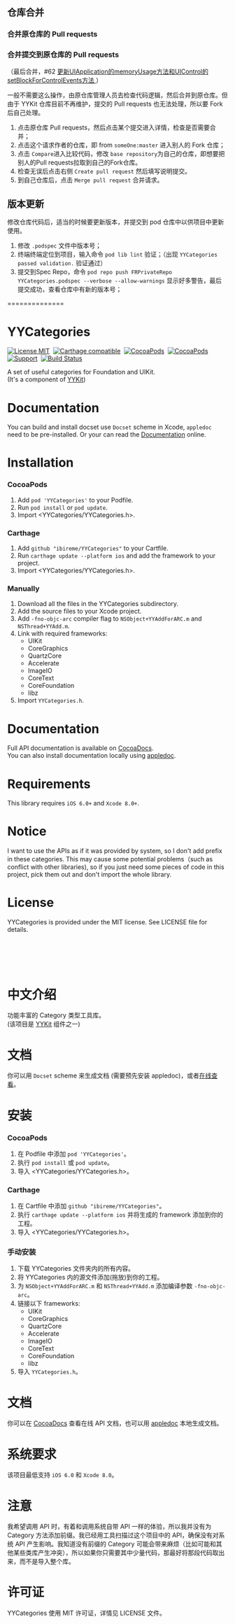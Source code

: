 ## 仓库合并

### 合并原仓库的 Pull requests



### 合并提交到原仓库的 Pull requests

（最后合并，#62 [更新UIApplication的memoryUsage方法和UIControl的setBlockForControlEvents方法 ](https://github.com/ibireme/YYCategories/pull/62)）

一般不需要这么操作，由原仓库管理人员去检查代码逻辑，然后合并到原仓库。但由于 YYKit 仓库目前不再维护，提交的 Pull requests 也无法处理，所以要 Fork 后自己处理。

1. 点击原仓库 Pull requests，然后点击某个提交进入详情，检查是否需要合并；
2. 点击这个请求作者的仓库，即 from `someOne:master` 进入别人的 Fork 仓库；
3. 点击 `Compare`进入比较代码，修改 `base repository`为自己的仓库，即想要把别人的Pull requests拉取到自己的Fork仓库。
4. 检查无误后点击右侧 `Create pull request` 然后填写说明提交。
5. 到自己仓库后，点击 `Merge pull request` 合并请求。


## 版本更新
修改仓库代码后，适当的时候要更新版本，并提交到 pod 仓库中以供项目中更新使用。
1. 修改 `.podspec` 文件中版本号；
2. 终端终端定位到项目，输入命令 `pod lib lint` 验证；（出现 `YYCategories passed validation.` 验证通过）
3. 提交到Spec Repo，命令 `pod repo push FRPrivateRepo YYCategories.podspec --verbose --allow-warnings` 显示好多警告，最后提交成功，查看仓库中有新的版本号；

==============

YYCategories
==============

[![License MIT](https://img.shields.io/badge/license-MIT-green.svg?style=flat)](https://raw.githubusercontent.com/ibireme/YYCategories/master/LICENSE)&nbsp;
[![Carthage compatible](https://img.shields.io/badge/Carthage-compatible-4BC51D.svg?style=flat)](https://github.com/Carthage/Carthage)&nbsp;
[![CocoaPods](http://img.shields.io/cocoapods/v/YYCategories.svg?style=flat)](http://cocoapods.org/pods/YYCategories)&nbsp;
[![CocoaPods](http://img.shields.io/cocoapods/p/YYCategories.svg?style=flat)](http://cocoadocs.org/docsets/YYCategories)&nbsp;
[![Support](https://img.shields.io/badge/support-iOS%206%2B%20-blue.svg?style=flat)](https://www.apple.com/nl/ios/)&nbsp;
[![Build Status](https://travis-ci.org/ibireme/YYCategories.svg?branch=master)](https://travis-ci.org/ibireme/YYCategories)

A set of useful categories for Foundation and UIKit.<br/>
(It's a component of [YYKit](https://github.com/ibireme/YYKit))

Documentation
==============

You can build and install docset use `Docset` scheme in Xcode, `appledoc` need to be pre-installed. 
Or your can read the [Documentation](http://github.ibireme.com/doc/YYCategories/index.html) online.


Installation
==============

### CocoaPods

1. Add `pod 'YYCategories'` to your Podfile.
2. Run `pod install` or `pod update`.
3. Import \<YYCategories/YYCategories.h\>.


### Carthage

1. Add `github "ibireme/YYCategories"` to your Cartfile.
2. Run `carthage update --platform ios` and add the framework to your project.
3. Import \<YYCategories/YYCategories.h\>.


### Manually

1. Download all the files in the YYCategories subdirectory.
2. Add the source files to your Xcode project.
3. Add `-fno-objc-arc` compiler flag to `NSObject+YYAddForARC.m` and `NSThread+YYAdd.m`.
4. Link with required frameworks:
	* UIKit
	* CoreGraphics
	* QuartzCore
	* Accelerate
	* ImageIO
	* CoreText
	* CoreFoundation
	* libz
5. Import `YYCategories.h`.


Documentation
==============
Full API documentation is available on [CocoaDocs](http://cocoadocs.org/docsets/YYCategories/).<br/>
You can also install documentation locally using [appledoc](https://github.com/tomaz/appledoc).


Requirements
==============
This library requires `iOS 6.0+` and `Xcode 8.0+`.


Notice
==============
I want to use the APIs as if it was provided by system, so I don't add prefix in
these categories. This may cause some potential problems（such as conflict with other libraries), so if you just need some pieces of code
in this project, pick them out and don't import the whole library.


License
==============
YYCategories is provided under the MIT license. See LICENSE file for details.




<br/><br/>
---
中文介绍
==============
功能丰富的 Category 类型工具库。<br/>
(该项目是 [YYKit](https://github.com/ibireme/YYKit) 组件之一)

文档
==============

你可以用 `Docset` scheme 来生成文档 (需要预先安装 appledoc)，或者[在线查看](http://github.ibireme.com/doc/YYCategories/index.html)。


安装
==============

### CocoaPods

1. 在 Podfile 中添加  `pod 'YYCategories'`。
2. 执行 `pod install` 或 `pod update`。
3. 导入 \<YYCategories/YYCategories.h\>。


### Carthage

1. 在 Cartfile 中添加 `github "ibireme/YYCategories"`。
2. 执行 `carthage update --platform ios` 并将生成的 framework 添加到你的工程。
3. 导入 \<YYCategories/YYCategories.h\>。


### 手动安装

1. 下载 YYCategories 文件夹内的所有内容。
2. 将 YYCategories 内的源文件添加(拖放)到你的工程。
3. 为 `NSObject+YYAddForARC.m` 和 `NSThread+YYAdd.m` 添加编译参数 `-fno-objc-arc`。
4. 链接以下 frameworks:
	* UIKit
	* CoreGraphics
	* QuartzCore
	* Accelerate
	* ImageIO
	* CoreText
	* CoreFoundation
	* libz
5. 导入 `YYCategories.h`。


文档
==============
你可以在 [CocoaDocs](http://cocoadocs.org/docsets/YYCategories/) 查看在线 API 文档，也可以用 [appledoc](https://github.com/tomaz/appledoc) 本地生成文档。

系统要求
==============
该项目最低支持 `iOS 6.0` 和 `Xcode 8.0`。


注意
==============
我希望调用 API 时，有着和调用系统自带 API 一样的体验，所以我并没有为 Category 方法添加前缀。我已经用工具扫描过这个项目中的 API，确保没有对系统 API 产生影响。我知道没有前缀的 Category 可能会带来麻烦（比如可能和其他某些类库产生冲突），所以如果你只需要其中少量代码，那最好将那段代码取出来，而不是导入整个库。


许可证
==============
YYCategories 使用 MIT 许可证，详情见 LICENSE 文件。


